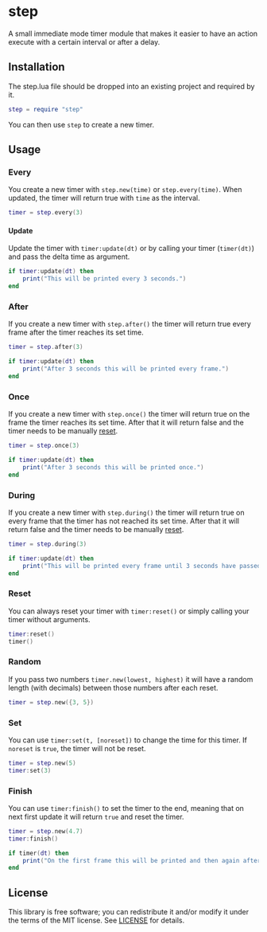 # step

A small immediate mode timer module that makes it easier to have an action execute with a certain interval or after a delay.

## Installation

The step.lua file should be dropped into an existing project and required by it.

```lua
step = require "step"
```
You can then use `step` to create a new timer.

## Usage

### Every

You create a new timer with `step.new(time)` or `step.every(time)`. When updated, the timer will return true with `time` as the interval.

```lua
timer = step.every(3)
```

#### Update

Update the timer with `timer:update(dt)` or by calling your timer (`timer(dt)`) and pass the delta time as argument.

```lua
if timer:update(dt) then
    print("This will be printed every 3 seconds.")
end
```

### After

If you create a new timer with `step.after()` the timer will return true every frame after the timer reaches its set time.

```lua
timer = step.after(3)
```

```lua
if timer:update(dt) then
    print("After 3 seconds this will be printed every frame.")
end
```

### Once

If you create a new timer with `step.once()` the timer will return true on the frame the timer reaches its set time. After that it will return false and the timer needs to be manually [reset](#reset).

```lua
timer = step.once(3)
```

```lua
if timer:update(dt) then
    print("After 3 seconds this will be printed once.")
end
```

### During

If you create a new timer with `step.during()` the timer will return true on every frame that the timer has not reached its set time. After that it will return false and the timer needs to be manually [reset](#reset).
```lua
timer = step.during(3)
```

```lua
if timer:update(dt) then
    print("This will be printed every frame until 3 seconds have passed")
end
```

### Reset

You can always reset your timer with `timer:reset()` or simply calling your timer without arguments.

```lua
timer:reset()
timer()
```

### Random

If you pass two numbers `timer.new(lowest, highest)` it will have a random length (with decimals) between those numbers after each reset.

```lua
timer = step.new({3, 5})
```

### Set

You can use `timer:set(t, [noreset])` to change the time for this timer. If `noreset` is `true`, the timer will not be reset. 

```lua
timer = step.new(5)
timer:set(3)
```

### Finish

You can use `timer:finish()` to set the timer to the end, meaning that on next first update it will return `true` and reset the timer.

```lua
timer = step.new(4.7)
timer:finish()
```

```lua
if timer(dt) then
    print("On the first frame this will be printed and then again after 4.7 seconds.")    
end
```

## License

This library is free software; you can redistribute it and/or modify it under the terms of the MIT license. See [LICENSE](LICENSE) for details.
